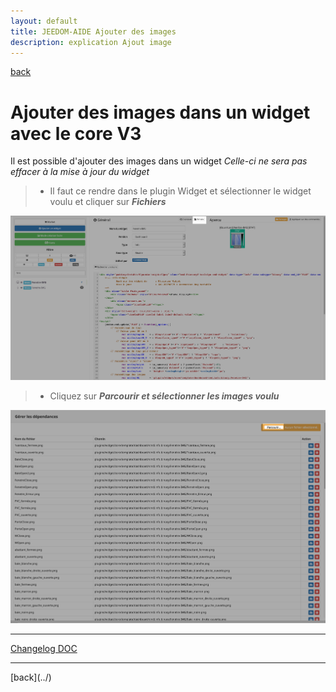 ```yaml
---
layout: default
title: JEEDOM-AIDE Ajouter des images
description: explication Ajout image
---
```

[back](../)
# Ajouter des images dans un widget avec le core V3
Il est possible d'ajouter des images dans un widget <i>Celle-ci ne sera pas effacer à la mise à jour du widget</i>
    <blockquote>
    <ul>
        <li>Il faut ce rendre dans le plugin Widget et sélectionner le widget voulu et cliquer sur <i><b>Fichiers</b></i></li>
    </ul>
    </blockquote>
    <p><img src="../img/AIDE_ADD_IMG_1.png" alt="IMG 1" /></p>
    <blockquote>
    <ul>
        <li>Cliquez sur <i><b>Parcourir et sélectionner les images voulu</b></i></li>
    </ul>
    </blockquote>
    <p><img src="../img/AIDE_ADD_IMG_2.png" alt="IMG 2" /></p>   
    
<hr />
<dl>    
    <a href="https://github.com/JEALG/JEEDOM-Widget_JAG-doc/commits/master">Changelog DOC</a>
</dl>
<hr />
[back](../)
